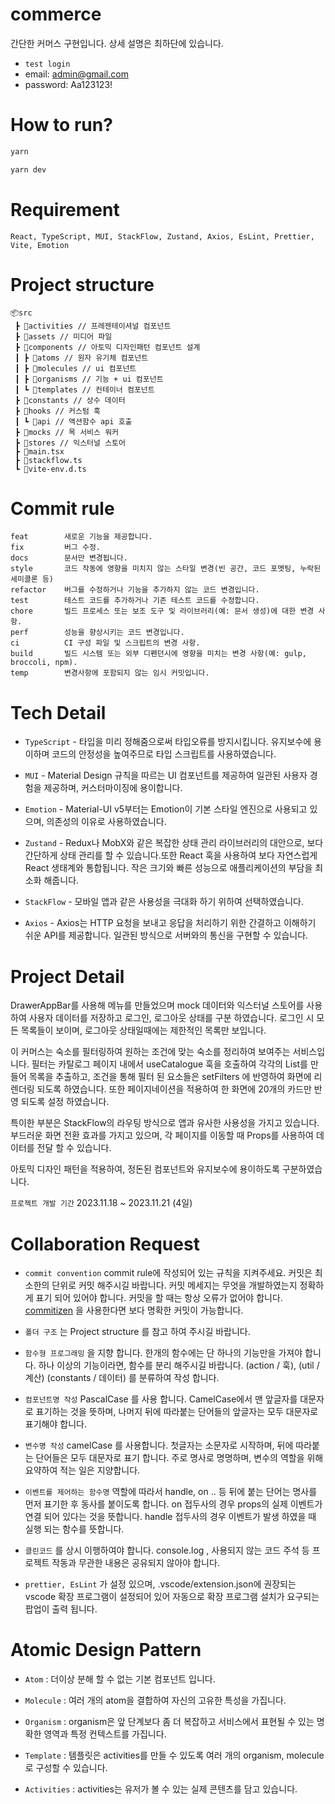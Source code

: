 # commerce

간단한 커머스 구현입니다. 상세 설명은 최하단에 있습니다.

-   `test login`
-   email: admin@gmail.com
-   password: Aa123123!

# How to run?

```bash
yarn

yarn dev
```

# Requirement

```
React, TypeScript, MUI, StackFlow, Zustand, Axios, EsLint, Prettier, Vite, Emotion
```

# Project structure

```
📦src
 ┣ 📂activities // 프레젠테이셔널 컴포넌트
 ┣ 📂assets // 미디어 파일
 ┣ 📂components // 아토믹 디자인패턴 컴포넌트 설계
 ┃ ┣ 📂atoms // 원자 유기체 컴포넌트
 ┃ ┣ 📂molecules // ui 컴포넌트
 ┃ ┣ 📂organisms // 기능 + ui 컴포넌트
 ┃ ┗ 📂templates // 컨테이너 컴포넌트
 ┣ 📂constants // 상수 데이터
 ┣ 📂hooks // 커스텀 훅
 ┃ ┗ 📂api // 액션함수 api 호출
 ┣ 📂mocks // 목 서비스 워커
 ┣ 📂stores // 익스터널 스토어
 ┣ 📜main.tsx
 ┣ 📜stackflow.ts
 ┗ 📜vite-env.d.ts
```

# Commit rule

```
feat        새로운 기능을 제공합니다.
fix         버그 수정.
docs        문서만 변경됩니다.
style       코드 작동에 영향을 미치지 않는 스타일 변경(빈 공간, 코드 포멧팅, 누락된 세미콜론 등)
refactor    버그를 수정하거나 기능을 추가하지 않는 코드 변경입니다.
test        테스트 코드를 추가하거나 기존 테스트 코드를 수정합니다.
chore       빌드 프로세스 또는 보조 도구 및 라이브러리(예: 문서 생성)에 대한 변경 사항.
perf        성능을 향상시키는 코드 변경입니다.
ci          CI 구성 파일 및 스크립트의 변경 사항.
build       빌드 시스템 또는 외부 디펜던시에 영향을 미치는 변경 사항(예: gulp, broccoli, npm).
temp        변경사항에 포함되지 않는 임시 커밋입니다.
```

# Tech Detail

-   `TypeScript` - 타입을 미리 정해줌으로써 타입오류를 방지시킵니다. 유지보수에 용이하며 코드의 안정성을 높여주므로 타입 스크립트를 사용하였습니다.

-   `MUI` - Material Design 규칙을 따르는 UI 컴포넌트를 제공하여 일관된 사용자 경험을 제공하며, 커스터마이징에 용이합니다.

-   `Emotion` - Material-UI v5부터는 Emotion이 기본 스타일 엔진으로 사용되고 있으며, 의존성의 이유로 사용하였습니다.

-   `Zustand` - Redux나 MobX와 같은 복잡한 상태 관리 라이브러리의 대안으로, 보다 간단하게 상태 관리를 할 수 있습니다.또한 React 훅을 사용하여 보다 자연스럽게 React 생태계와 통합됩니다. 작은 크기와 빠른 성능으로 애플리케이션의 부담을 최소화 해줍니다.

-   `StackFlow` - 모바일 앱과 같은 사용성을 극대화 하기 위하여 선택하였습니다.

-   `Axios` - Axios는 HTTP 요청을 보내고 응답을 처리하기 위한 간결하고 이해하기 쉬운 API를 제공합니다. 일관된 방식으로 서버와의 통신을 구현할 수 있습니다.

# Project Detail

DrawerAppBar를 사용해 메뉴를 만들었으며 mock 데이터와 익스터널 스토어를 사용하여 사용자 데이터를 저장하고 로그인, 로그아웃 상태를 구분 하였습니다. 로그인 시 모든 목록들이 보이며, 로그아웃 상태일때에는 제한적인 목록만 보입니다.

이 커머스는 숙소를 필터링하여 원하는 조건에 맞는 숙소를 정리하여 보여주는 서비스입니다. 필터는 카탈로그 페이지 내에서 useCatalogue 훅을 호출하여 각각의 List를 만들어 목록을 추출하고, 조건을 통해 필터 된 요소들은 setFilters 에 반영하여 화면에 리렌더링 되도록 하였습니다. 또한 페이지네이션을 적용하여 한 화면에 20개의 카드만 반영 되도록 설정 하였습니다.

특이한 부분은 StackFlow의 라우팅 방식으로 앱과 유사한 사용성을 가지고 있습니다. 부드러운 화면 전환 효과를 가지고 있으며, 각 페이지를 이동할 때 Props를 사용하여 데이터를 전달 할 수 있습니다.

아토믹 디자인 패턴을 적용하여, 정돈된 컴포넌트와 유지보수에 용이하도록 구분하였습니다.

`프로젝트 개발 기간` 2023.11.18 ~ 2023.11.21 (4일)

# Collaboration Request

-   `commit convention` commit rule에 작성되어 있는 규칙을 지켜주세요. 커밋은 최소한의 단위로 커밋 해주시길 바랍니다. 커밋 메세지는 무엇을 개발하였는지 정확하게 표기 되어 있어야 합니다. 커밋을 할 때는 항상 오류가 없어야 합니다. [commitizen](https://commitizen-tools.github.io/commitizen/) 을 사용한다면 보다 명확한 커밋이 가능합니다.

-   `폴더 구조` 는 Project structure 를 참고 하여 주시길 바랍니다.

-   `함수형 프로그래밍` 을 지향 합니다. 한개의 함수에는 단 하나의 기능만을 가져야 합니다. 하나 이상의 기능이라면, 함수를 분리 해주시길 바랍니다. (action / 훅), (util / 계산)
    (constants / 데이터) 를 분류하여 작성 합니다.

-   `컴포넌트명 작성` PascalCase 를 사용 합니다. CamelCase에서 맨 앞글자를 대문자로 표기하는 것을 뜻하며, 나머지 뒤에 따라붙는 단어들의 앞글자는 모두 대문자로 표기해야 합니다.

-   `변수명 작성` camelCase 를 사용합니다. 첫글자는 소문자로 시작하며, 뒤에 따라붙는 단어들은 모두 대문자로 표기 합니다. 주로 명사로 명명하며, 변수의 역할을 위해 요약하여 적는 일은 지양합니다.

-   `이벤트를 제어하는 함수명` 역할에 따라서 handle, on .. 등 뒤에 붙는 단어는 명사를 먼저 표기한 후 동사를 붙이도록 합니다. on 접두사의 경우 props의 실제 이벤트가 연결 되어 있다는 것을 뜻합니다. handle 접두사의 경우 이벤트가 발생 하였을 때 실행 되는 함수를 뜻합니다.

-   `클린코드` 를 상시 이행하여야 합니다. console.log , 사용되지 않는 코드 주석 등 프로젝트 작동과 무관한 내용은 공유되지 않아야 합니다.

-   `prettier, EsLint` 가 설정 있으며, .vscode/extension.json에 권장되는 vscode 확장 프로그램이 설정되어 있어 자동으로 확장 프로그램 설치가 요구되는 팝업이 출력 됩니다.

# Atomic Design Pattern

-   `Atom` : 더이상 분해 할 수 없는 기본 컴포넌트 입니다.

-   `Molecule` : 여러 개의 atom을 결합하여 자신의 고유한 특성을 가집니다.

-   `Organism` : organism은 앞 단계보다 좀 더 복잡하고 서비스에서 표현될 수 있는 명확한 영역과 특정 컨텍스트를 가집니다.

-   `Template` : 템플릿은 activities를 만들 수 있도록 여러 개의 organism, molecule로 구성할 수 있습니다.

-   `Activities` : activities는 유저가 볼 수 있는 실제 콘텐츠를 담고 있습니다.

